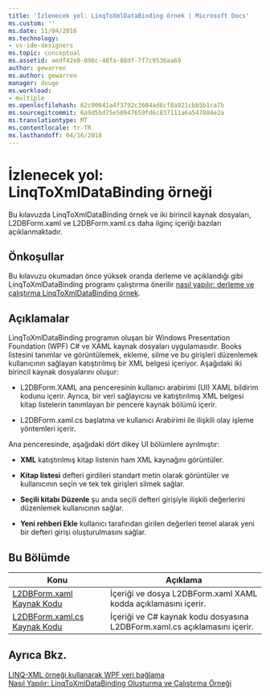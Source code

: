 ```yaml
---
title: 'İzlenecek yol: LinqToXmlDataBinding örnek | Microsoft Docs'
ms.custom: ''
ms.date: 11/04/2016
ms.technology:
- vs-ide-designers
ms.topic: conceptual
ms.assetid: aedf42e8-896c-48fa-88df-7f7c9536aa69
author: gewarren
ms.author: gewarren
manager: douge
ms.workload:
- multiple
ms.openlocfilehash: 62c00641a4f3792c3604ad6cf8a921cbb5b1ca7b
ms.sourcegitcommit: 6a9d5bd75e50947659fd6c837111a6a547884e2a
ms.translationtype: MT
ms.contentlocale: tr-TR
ms.lasthandoff: 04/16/2018
---
```

# <a name="walkthrough-linqtoxmldatabinding-example"></a>İzlenecek yol: LinqToXmlDataBinding örneği
Bu kılavuzda LinqToXmlDataBinding örnek ve iki birincil kaynak dosyaları, L2DBForm.xaml ve L2DBForm.xaml.cs daha ilginç içeriği bazıları açıklanmaktadır.  
  
## <a name="prerequisites"></a>Önkoşullar  
 Bu kılavuzu okumadan önce yüksek oranda derleme ve açıklandığı gibi LinqToXmlDataBinding programı çalıştırma önerilir [nasıl yapılır: derleme ve çalıştırma LinqToXmlDataBinding örnek](../designers/how-to-build-and-run-the-linqtoxmldatabinding-example.md).  
  
## <a name="remarks"></a>Açıklamalar  
 LinqToXmlDataBinding programın oluşan bir Windows Presentation Foundation (WPF) C# ve XAML kaynak dosyaları uygulamasıdır. Books listesini tanımlar ve görüntülemek, ekleme, silme ve bu girişleri düzenlemek kullanıcının sağlayan katıştırılmış bir XML belgesi içeriyor. Aşağıdaki iki birincil kaynak dosyalarını oluşur:  
  
-   L2DBForm.XAML ana penceresinin kullanıcı arabirimi (UI) XAML bildirim kodunu içerir. Ayrıca, bir veri sağlayıcısı ve katıştırılmış XML belgesi kitap listelerin tanımlayan bir pencere kaynak bölümü içerir.  
  
-   L2DBForm.xaml.cs başlatma ve kullanıcı Arabirimi ile ilişkili olay işleme yöntemleri içerir.  
  
 Ana penceresinde, aşağıdaki dört dikey UI bölümlere ayrılmıştır:  
  
-   **XML** katıştırılmış kitap listenin ham XML kaynağını görüntüler.  
  
-   **Kitap listesi** defteri girdileri standart metin olarak görüntüler ve kullanıcının seçin ve tek tek girişleri silmek sağlar.  
  
-   **Seçili kitabı Düzenle** şu anda seçili defteri girişiyle ilişkili değerlerini düzenlemek kullanıcının sağlar.  
  
-   **Yeni rehberi Ekle** kullanıcı tarafından girilen değerleri temel alarak yeni bir defteri girişi oluşturulmasını sağlar.  
  
## <a name="in-this-section"></a>Bu Bölümde  
  
|Konu|Açıklama|  
|-----------|-----------------|  
|[L2DBForm.xaml Kaynak Kodu](../designers/l2dbform-xaml-source-code.md)|İçeriği ve dosya L2DBForm.xaml XAML kodda açıklamasını içerir.|  
|[L2DBForm.xaml.cs Kaynak Kodu](../designers/l2dbform-xaml-cs-source-code.md)|İçeriği ve C# kaynak kodu dosyasına L2DBForm.xaml.cs açıklamasını içerir.|  
  
## <a name="see-also"></a>Ayrıca Bkz.  
 [LINQ-XML örneği kullanarak WPF veri bağlama](../designers/wpf-data-binding-using-linq-to-xml-example.md)   
 [Nasıl Yapılır: LinqToXmlDataBinding Oluşturma ve Çalıştırma Örneği](../designers/how-to-build-and-run-the-linqtoxmldatabinding-example.md)